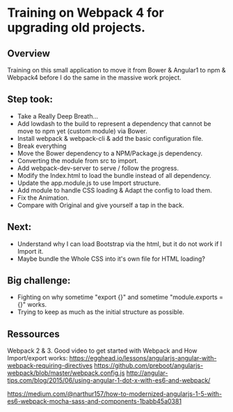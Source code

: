 # Training on Webpack 4 for upgrading old projects.

## Overview
Training on this small application to move it from Bower & Angular1 to npm & Webpack4 before I do the same in the massive work project.

## Step took:
- Take a Really Deep Breath...
- Add lowdash to the build to represent a dependency that cannot be move to npm yet (custom module) via Bower.
- Install webpack & webpack-cli & add the basic configuration file.
- Break everything
- Move the Bower dependency to a NPM/Package.js dependency.
- Converting the module from src to import.
- Add webpack-dev-server to serve / follow the progress.
- Modify the Index.html to load the bundle instead of all dependency.
- Update the app.module.js to use Import structure.
- Add module to handle CSS loading & Adapt the config to load them.
- Fix the Animation.
- Compare with Original and give yourself a tap in the back.

## Next:
- Understand why I can load Bootstrap via the html, but it do not work if I Import it.
- Maybe bundle the Whole CSS into it's own file for HTML loading?

## Big challenge:
- Fighting on why sometime "export {}" and sometime "module.exports = {}" works.
- Trying to keep as much as the initial structure as possible.

## Ressources
Webpack 2 & 3.
Good video to get started with Webpack and How Import/export works: https://egghead.io/lessons/angularjs-angular-with-webpack-requiring-directives
https://github.com/preboot/angularjs-webpack/blob/master/webpack.config.js
http://angular-tips.com/blog/2015/06/using-angular-1-dot-x-with-es6-and-webpack/

https://medium.com/@narthur157/how-to-modernized-angularjs-1-5-with-es6-webpack-mocha-sass-and-components-1babb45a0381
